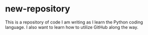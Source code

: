 # new-repository
This is a repository of code I am writing as I learn the Python coding language.
I also want to learn how to utilize GitHub along the way.
